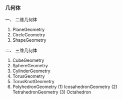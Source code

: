 ### 几何体
一、 二维几何体
1. PlaneGeometry
2. CircleGeometry
3. ShapeGeometry


二、 三维几何体
1. CubeGeometry
2. SphereGeometry
3. CylinderGeometry
4. TorusGeometry
5. TorusKnotGeometry
6. PolyhedronGeometry
    (1) IcosahedronGeometry
    (2) TetrahedronGeometry
    (3) Octahedron